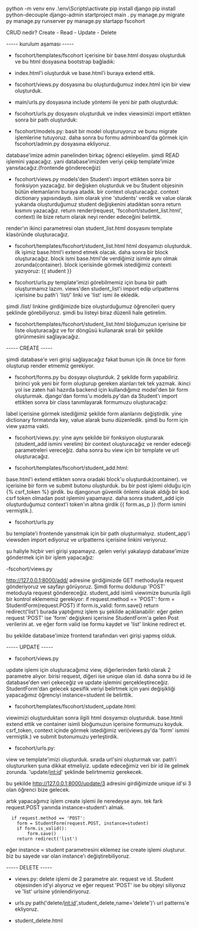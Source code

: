 python -m venv env
.\env\Scripts\activate
pip install django
pip install python-decouple
django-admin startproject main .
py manage.py migrate
py manage.py runserver
py manage.py startapp fscohort

CRUD nedir?
Create - Read - Update - Delete

----- kurulum aşaması -----

- fscohort/templates/fscohort içerisine bir base.html dosyası oluşturduk ve bu html dosyasına bootstrap bağladık: 
<!-- 
<!DOCTYPE html>
{% load static %}

<html lang="en">
  <head>
    <meta charset="UTF-8" />
    <meta http-equiv="X-UA-Compatible" content="IE=edge" />
    <meta name="viewport" content="width=device-width, initial-scale=1.0" />

    <link
      rel="stylesheet"
      href="https://maxcdn.bootstrapcdn.com/bootstrap/4.0.0-alpha.6/css/bootstrap.min.css"
      integrity="sha384-rwoIResjU2yc3z8GV/NPeZWAv56rSmLldC3R/AZzGRnGxQQKnKkoFVhFQhNUwEyJ"
      crossorigin="anonymous"
    />

    {% comment %}
    <link rel="stylesheet" href=" {% static 'fscohort/css/bootstrap.min.css' %}" />
    {% endcomment %}

    <link rel="stylesheet" href=" {% static 'fscohort/css/style.css' %}  " />

    <title>Document</title>
  </head>

  <body>
    {% comment %} {% include "users/navbar.html" %} {% endcomment %}
    <div style="margin-top: 100px; margin-bottom: 100px" class="container">

      {% block container %}{% endblock container %}
    </div>
    <script
      src="https://code.jquery.com/jquery-3.2.1.slim.min.js"
      integrity="sha384-KJ3o2DKtIkvYIK3UENzmM7KCkRr/rE9/Qpg6aAZGJwFDMVNA/GpGFF93hXpG5KkN"
      crossorigin="anonymous"
    ></script>
    <script
      src="https://cdnjs.cloudflare.com/ajax/libs/popper.js/1.12.9/umd/popper.min.js"
      integrity="sha384-ApNbgh9B+Y1QKtv3Rn7W3mgPxhU9K/ScQsAP7hUibX39j7fakFPskvXusvfa0b4Q"
      crossorigin="anonymous"
    ></script>
    <script
      src="https://maxcdn.bootstrapcdn.com/bootstrap/4.0.0/js/bootstrap.min.js"
      integrity="sha384-JZR6Spejh4U02d8jOt6vLEHfe/JQGiRRSQQxSfFWpi1MquVdAyjUar5+76PVCmYl"
      crossorigin="anonymous"
    ></script>
    <script src="{% static 'fscohort/js/timeout.js' %}"></script>
  </body>
</html>
-->

- index.html'i oluşturduk ve base.html'i buraya extend ettik.

- fscohort/views.py dosyasına bu oluşturduğumuz index.html için bir view oluşturduk.

<!-- 
from django.shortcuts import render

def index(request):
    return render(request, 'fscohort/index.html')
-->

- main/urls.py dosyasına include yöntemi ile yeni bir path oluşturduk:

<!-- 
from django.contrib import admin
from django.urls import path, include

urlpatterns = [
    path('admin/', admin.site.urls),
    path('',include('fscohort.urls'))
]
 -->

- fscohort/urls.py dosyasını oluşturduk ve index viewsimizi import ettikten sonra bir path oluşturduk:

<!-- 
from django.urls import path
from .views import index

urlpatterns = [
    path('', index, name='home')
]
 -->

- fscohort/models.py: basit bir model oluşturuyoruz ve bunu migrate işlemlerine tutuyoruz. daha sonra bu formu adminboard'da görmek için fscohort/admin.py dosyasına ekliyoruz.

<!-- 
from django.db import models

# Create your models here.

class Student(models.Model):
    first_name : models.CharField(max_length=30)
    last_name : models.CharField(max_length=30)
    number : models.IntegerField(blank=True, null=True)

    def __str__(self):
        return f'{self.first_name} {self.last_name}'
    
    class Meta:
        verbose_name_plural = 'Öğrenciler'
-->

<!-- 
from django.contrib import admin
from .models import Student
# Register your models here.

admin.site.register(Student)
-->

database'imize admin panelinden birkaç öğrenci ekleyelim. şimdi READ işlemini yapacağız. yani database'imizden veriyi çekip template'imize yansıtacağız.(frontende göndereceğiz)

- fscohort/views.py
models'den Student'ı import ettikten sonra bir fonksiyon yazacağız. bir değişken oluşturduk ve bu Student objesinin bütün elemanlarını buraya atadık. bir context oluşturacağız. context dictionary yapısındaydı. isim olarak yine 'students' verdik ve value olarak yukarıda oluşturduğumuz student değişkenini atadıktan sonra return kısmını yazacağız.
return render(request, 'fscohort/student_list.html', context) ile bize return olarak neyi render edeceğini belirttik.

<!-- 
from .models import Student

def student_list(request):
    students = Student.objects.all()
    context = {
        "students" : students
    }
    return render(request,'fscohort/student_list.html',context)
 -->

render'ın ikinci parametresi olan student_list.html dosyasını template klasöründe oluşturacağız.

- fscohort/templates/fscohort/student_list.html
html dosyamızı oluşturduk. ilk işimiz base.html'i extend etmek olacak. daha sonra bir block oluşturacağız. block ismi base.html'de verdiğimiz isimle aynı olmak zorunda(container). block içerisinde görmek istediğimiz contexti yazıyoruz: {{ student }}

- fscohort/urls.py
template'imizi görebilmemiz için buna bir path oluşturmamız lazım. views'den student_list'i import edip urlpatterns içerisine bu path'i 'list/' linki ve 'list' ismi ile ekledik.

<!-- 
from django.urls import path
from .views import index, student_list

urlpatterns = [
    path('', index, name='home'),
    path('list/', student_list,name='list')
]
 -->

şimdi /list/ linkine girdiğimizde bize oluşturduğumuz öğrencileri query şeklinde görebiliyoruz. şimdi bu listeyi biraz düzenli hale getirelim.

- fscohort/templates/fscohort/student_list.html
bloğumuzun içerisine bir liste oluşturacağız ve for döngüsü kullanarak sıralı bir şekilde görünmesini sağlayacağız.

<!-- 
{% block container %}
    <ul>
        {% for student in students  %}
            <li>{{ student.number }} - 
                {{ student.first_name }} - 
                {{ student.last_name}}</li>
        {% endfor %}
    </ul>
{% endblock container %}
 -->

----- CREATE -----

şimdi database'e veri girişi sağlayacağız fakat bunun için ilk önce bir form oluşturup render etmemiz gerekiyor.

- fscohort/forms.py
bu dosyayı oluşturduk. 2 şekilde form yapabiliriz. birinci yok yeni bir form oluşturup gereken alanları tek tek yazmak. ikinci yol ise zaten hali hazırda backend için kullandığımız model'den bir form oluşturmak.
django'dan forms'u models.py'dan da Student'ı import ettikten sonra bir class tanımlayarak formumuzu oluşturacağız:

<!-- 
from django import forms
from .models import Student

class StudentForm(forms.ModelForm):
    class Meta:
        model = Student
        fields = '__all__'
        labels = {'first_name' : 'Adınız', 'last_name' : 'Soyadınız', 'number' : 'Numaranız'} 
-->

label içerisine görmek istediğimiz şekilde form alanlarını değiştirdik. yine dictionary formatında key, value alarak bunu düzenledik.
şimdi bu form için view yazma vakti.

- fscohort/views.py:
yine aynı şekilde bir fonksiyon oluşturarak (student_add ismini verelim) bir context oluşturacağız ve render edeceği parametreleri vereceğiz. daha sonra bu view için bir template ve url oluşturacağız.

<!-- 
from .forms import StudentForm

def student_add(request):
    form = StudentForm()
    context = {
        'form' : form
    }
    return render(request, 'fscohort/student_add.html', context)
 -->

- fscohort/templates/fscohort/student_add.html:

base.html'i extend ettikten sonra oradaki block'u oluşturduk(container). ve içerisine bir form ve submit butonu oluşturduk.
bu bir post işlemi olduğu için {% csrf_token %} girdik. bu djangonun güvenlik önlemi olarak aldığı bir kod. csrf token olmadan post işlemini yapamayız. daha sonra student_add için oluşturduğumuz context'i token'ın altına girdik  {{ form.as_p }} (form ismini vermiştik.).

- fscohort/urls.py

bu template'i frontende yansıtmak için bir path oluşturmalıyız. student_app'i viewsden import ediyoruz ve urlpatterns içerisine linkini veriyoruz.

<!-- 
from django.urls import path
from .views import index, student_add, student_list

urlpatterns = [
    path('', index, name='home'),
    path('list/', student_list,name='list'),
    path('add/', student_add, name='add')
]
 -->

şu haliyle hiçbir veri girişi yapamayız. gelen veriyi yakalayıp database'imize göndermek için bir işlem yapacağız:

-fscohort/views.py

http://127.0.0.1:8000/add/ adresine girdiğimizde GET methoduyla request gönderiyoruz ve sayfayı görüyoruz. Şimdi formu doldurup 'POST' metoduyla request göndereceğiz. student_add isimli viewimize bununla ilgili bir kontrol eklememiz gerekiyor:
      if request.method == 'POST':
        form = StudentForm(request.POST)
        if form.is_valid:
            form.save()
        return redirect('list')
burada yaptığımız işlem şu şekilde açıklanabilir: eğer gelen request 'POST' ise 'form' değişkeni içerisine StudentForm'a gelen Post verilerini at. ve eğer form valid ise formu kaydet ve 'list' linkine redirect et.
<!-- 
def student_add(request):
    form = StudentForm()    
    print(request.POST)
    if request.method == 'POST':
        form = StudentForm(request.POST)
        if form.is_valid:
            form.save()
        return redirect('list')
    context = {
        'form' : form
    }
    return render(request, 'fscohort/student_add.html', context)
-->

bu şekilde database'imize frontend tarafından veri girişi yapmış olduk.

----- UPDATE -----

- fscohort/views.py

update işlemi için oluşturacağımız view, diğerlerinden farklı olarak 2 parametre alıyor. birisi request, diğeri ise unique olan id.
daha sonra bu id ile database'den veri çekeceğiz ve update işlemini gerçekleştireceğiz.
StudentForm'dan gelecek spesifik veriyi belirtmek için yani değişikliği yapacağımız öğrenciyi instance=student ile belirttik.

<!-- 
def student_update(request, id):
    student = Student.objects.get(id=id)
    form = StudentForm(instance=student)
    context = {
        'form': form
    }
    return render(request, 'fscohort/student_update.html',context) 
-->

- fscohort/templates/fscohort/student_update.html:

viewimizi oluşturduktan sonra ilgili html dosyamızı oluşturduk. base.htmli extend ettik ve container isimli bloğumuzun içerisine formumuzu koyduk.
csrf_token, context içinde görmek istediğimiz veri(views.py'da 'form' ismini vermiştik.) ve submit butonumuzu yerleştirdik.

<!-- 
{% extends 'fscohort/base.html' %}

{% block container %}
<h2>Student Update</h2>
<form action="">
    {% csrf_token %}
    {{form.as_p}}
    <input type="submit" value="Update">
</form>

{% endblock container %}
-->

- fscohort/urls.py:

view ve template'imizi oluşturduk. sırada url'sini oluşturmak var. path'i oluştururken şuna dikkat etmeliyiz. update edeceğimiz veri bir id ile gelmek zorunda. 'update/<int:id>' şeklinde belirtmemiz gerekecek.

<!-- 
from .views import student_update
path('update/<int:id',student_update,name='update') 
-->

bu şekilde http://127.0.0.1:8000/update/3 adresini girdiğimizde unique id'si 3 olan öğrenci bize gelecek.

artık yapacağımız işlem create işlemi ile neredeyse aynı. tek fark request.POST yanında instance=student'ı almak.

      if request.method == 'POST':
        form = StudentForm(request.POST, instance=student)
        if form.is_valid():
            form.save()
        return redirect('list')

eğer instance = student parametresini eklemez ise create işlemi oluşturur. biz bu sayede var olan instance'ı değiştirebiliyoruz.

<!-- 
def student_update(request, id):
    student = Student.objects.get(id=id)
    form = StudentForm(instance=student)

    if request.method == 'POST':
        form = StudentForm(request.POST, instance=student)
        if form.is_valid():
            form.save()
            return redirect('list')

    context = {
        'form': form
    }
    return render(request, 'fscohort/student_update.html',context) 
-->

----- DELETE -----

- views.py:
delete işlemi de 2 parametre alır. request ve id. Student objesinden id'yi alıyoruz ve eğer request 'POST' ise bu objeyi siliyoruz ve 'list' urlsine yönlendiriyoruz.
<!-- 
def student_delete(request, id):
    student = Student.objects.get(id=id)
    if request.method == 'POST':
        student.delete()
        return redirect('list')
    return render(request,'fscohort/student_delete.html')
 -->

- urls.py 
path('delete/<int:id>',student_delete,name='delete')'ı url patterns'e ekliyoruz.

- student_delete.html
<!-- 
{% extends 'fscohort/base.html' %}

{% block container %}
    <form action="" method="POST">
        <p>Are You Sure to delete {{student}} </p>
        {% csrf_token %}
        <input type="submit" value="Yes">
    </form>
    <a href="{% url 'list' %}">
        <button>No</button>
    </a>
{% endblock container %}
 -->


















